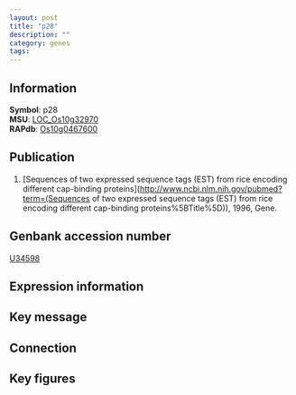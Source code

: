 ```yaml
---
layout: post
title: "p28"
description: ""
category: genes
tags: 
---
```


## Information
__Symbol__: p28  
__MSU__: [LOC_Os10g32970](http://rice.plantbiology.msu.edu/cgi-bin/ORF_infopage.cgi?orf=LOC_Os10g32970)  
__RAPdb__: [Os10g0467600](http://rapdb.dna.affrc.go.jp/viewer/gbrowse_details/irgsp1?name=Os10g0467600)  

## Publication
1. [Sequences of two expressed sequence tags (EST) from rice encoding different cap-binding proteins](http://www.ncbi.nlm.nih.gov/pubmed?term=(Sequences of two expressed sequence tags (EST) from rice encoding different cap-binding proteins%5BTitle%5D)), 1996, Gene.

## Genbank accession number
[U34598](http://www.ncbi.nlm.nih.gov/nuccore/U34598)

## Expression information

## Key message

## Connection

## Key figures


